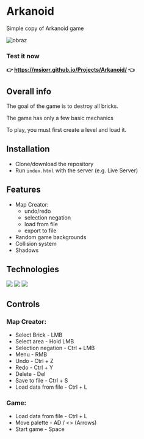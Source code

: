 
# Arkanoid

Simple copy of Arkanoid game

![obraz](https://user-images.githubusercontent.com/49323088/171882046-6be10c10-6d4b-4801-93c0-da2ed0418660.png)

### Test it now 
**👉 https://msiorr.github.io/Projects/Arkanoid/ 👈**


##  Overall info

The goal of the game is to destroy all bricks.

The game has only a few basic mechanics

To play, you must first create a level and load it.

## Installation

 - Clone/download the repository
 - Run `index.html` with the server (e.g. Live Server) 
    

## Features

- Map Creator:
    - undo/redo
    - selection negation
    - load from file
    - export to file
- Random game backgrounds
- Collision system
- Shadows

## Technologies

<p>
 <img src="https://img.shields.io/badge/JavaScript-F7DF1E?logo=JavaScript&logoColor=black&style=for-the-badge" /> 
 <img src="https://img.shields.io/badge/HTML5-E34F26?logo=HTML5&logoColor=white&style=for-the-badge" /> 
 <img src="https://img.shields.io/badge/CSS3-1572B6?logo=CSS3&logoColor=white&style=for-the-badge" /> 
</p>

## Controls

### Map Creator:
- Select Brick - LMB
- Select area - Hold LMB
- Selection negation - Ctrl + LMB
- Menu - RMB
- Undo - Ctrl + Z
- Redo - Ctrl + Y
- Delete - Del
- Save to file - Ctrl + S
- Load data from file - Ctrl + L

### Game:
- Load data from file - Ctrl + L
- Move palette - AD / <> (Arrows)
- Start game - Space
